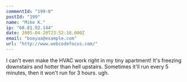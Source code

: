 ```yaml
---
commentId: "199-0"
postId: "199"
name: "Mike K."
ip: "68.81.92.144"
date: 2005-04-20T23:52:18.000Z
email: "booyaa@example.com"
url: "http://www.webcodefocus.com/"
---
```

<p>I can't even make the HVAC work right in my tiny apartment! It's freezing downstairs and hotter than hell upstairs. Sometimes it'll run every 5 minutes, then it won't run for 3 hours. ugh.</p>